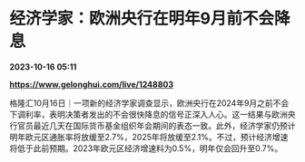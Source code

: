 # 经济学家：欧洲央行在明年9月前不会降息

**2023-10-16 05:11**

**https://www.gelonghui.com/live/1248803**

格隆汇10月16日｜一项新的经济学家调查显示，欧洲央行在2024年9月之前不会下调利率，表明决策者发出的不会很快降息的信号正深入人心。这一结果与欧洲央行官员最近几天在国际货币基金组织年会期间的表态一致。此外，经济学家仍预计明年欧元区通胀率将放缓至2.7%，2025年将放缓至2.1%。不过，预计经济增速将低于此前预期。2023年欧元区经济增速料为0.5%，明年仅会回升至0.7%。